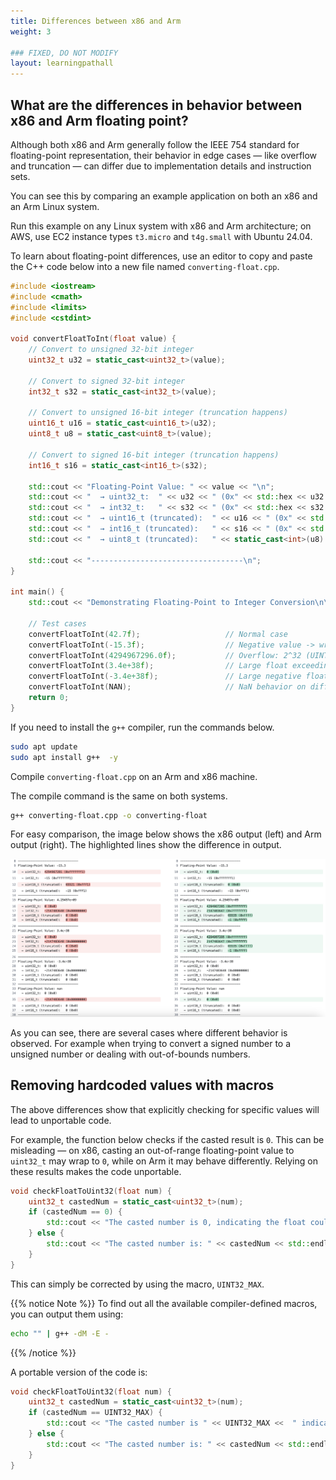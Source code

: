 ```yaml
---
title: Differences between x86 and Arm
weight: 3

### FIXED, DO NOT MODIFY
layout: learningpathall
---
```


## What are the differences in behavior between x86 and Arm floating point?

Although both x86 and Arm generally follow the IEEE 754 standard for floating-point representation, their behavior in edge cases — like overflow and truncation — can differ due to implementation details and instruction sets.

You can see this by comparing an example application on both an x86 and an Arm Linux system. 

Run this example on any Linux system with x86 and Arm architecture; on AWS, use EC2 instance types `t3.micro` and `t4g.small` with Ubuntu 24.04.

To learn about floating-point differences, use an editor to copy and paste the C++ code below into a new file named `converting-float.cpp`.

```cpp
#include <iostream>
#include <cmath>
#include <limits>
#include <cstdint>

void convertFloatToInt(float value) {
    // Convert to unsigned 32-bit integer
    uint32_t u32 = static_cast<uint32_t>(value);

    // Convert to signed 32-bit integer
    int32_t s32 = static_cast<int32_t>(value);

    // Convert to unsigned 16-bit integer (truncation happens)
    uint16_t u16 = static_cast<uint16_t>(u32); 
    uint8_t u8 = static_cast<uint8_t>(value); 

    // Convert to signed 16-bit integer (truncation happens)
    int16_t s16 = static_cast<int16_t>(s32);

    std::cout << "Floating-Point Value: " << value << "\n";
    std::cout << "  → uint32_t:  " << u32 << " (0x" << std::hex << u32 << std::dec << ")\n";
    std::cout << "  → int32_t:   " << s32 << " (0x" << std::hex << s32 << std::dec << ")\n";
    std::cout << "  → uint16_t (truncated):  " << u16 << " (0x" << std::hex << u16 << std::dec << ")\n";
    std::cout << "  → int16_t (truncated):   " << s16 << " (0x" << std::hex << s16 << std::dec << ")\n";
    std::cout << "  → uint8_t (truncated):   " << static_cast<int>(u8) << std::endl;

    std::cout << "----------------------------------\n";
}

int main() {
    std::cout << "Demonstrating Floating-Point to Integer Conversion\n\n";

    // Test cases
    convertFloatToInt(42.7f);                   // Normal case
    convertFloatToInt(-15.3f);                  // Negative value -> wraps on unsigned
    convertFloatToInt(4294967296.0f);           // Overflow: 2^32 (UINT32_MAX + 1)
    convertFloatToInt(3.4e+38f);                // Large float exceeding UINT32_MAX
    convertFloatToInt(-3.4e+38f);               // Large negative float
    convertFloatToInt(NAN);                     // NaN behavior on different platforms
    return 0;
}
```

If you need to install the `g++` compiler, run the commands below. 

```bash
sudo apt update
sudo apt install g++  -y
```

Compile `converting-float.cpp` on an Arm and x86 machine. 

The compile command is the same on both systems.

```bash
g++ converting-float.cpp -o converting-float 
```

For easy comparison, the image below shows the x86 output (left) and Arm output (right). The  highlighted lines show the difference in output. 

![differences](./differences.png)

As you can see, there are several cases where different behavior is observed. For example when trying to convert a signed number to a unsigned number or dealing with out-of-bounds numbers. 

## Removing hardcoded values with macros

The above differences show that explicitly checking for specific values will lead to unportable code. 

For example, the function below checks if the casted result is `0`. This can be misleading — on x86, casting an out-of-range floating-point value to `uint32_t` may wrap to `0`, while on Arm it may behave differently. Relying on these results makes the code unportable.

  

```cpp
void checkFloatToUint32(float num) {
    uint32_t castedNum = static_cast<uint32_t>(num);
    if (castedNum == 0) {
        std::cout << "The casted number is 0, indicating the float could out of bounds for uint32_t." << std::endl;
    } else {
        std::cout << "The casted number is: " << castedNum << std::endl;
    }
}
```

This can simply be corrected by using the macro, `UINT32_MAX`. 

{{% notice Note %}} 
To find out all the available compiler-defined macros, you can output them using:
```bash
echo "" | g++ -dM -E -
```
{{% /notice %}}

A portable version of the code is:

```cpp
void checkFloatToUint32(float num) {
    uint32_t castedNum = static_cast<uint32_t>(num);
    if (castedNum == UINT32_MAX) {
        std::cout << "The casted number is " << UINT32_MAX <<  " indicating the float was out of bounds for uint32_t." << std::endl;
    } else {
        std::cout << "The casted number is: " << castedNum << std::endl;
    }
}
```

